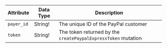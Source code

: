 Attribute |  Data Type | Description
--- | --- | ---
`payer_id` | String! | The unique ID of the PayPal customer
`token` | String! | The token returned by the `createPaypalExpressToken` mutation